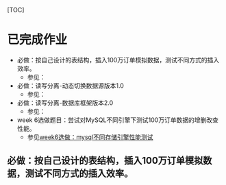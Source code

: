 

[TOC]

# 已完成作业

- 必做：按自己设计的表结构，插入100万订单模拟数据，测试不同方式的插入效率。
  - 参见：
- 必做：读写分离-动态切换数据源版本1.0
  - 参见：
- 必做：读写分离-数据库框架版本2.0 
  - 参见：
- week 6选做题目：尝试对MySQL不同引擎下测试100万订单数据的增删改查性能。
  - 参见[week6选做：mysql不同存储引擎性能测试](week6-option-mysql-engine-performance-test.md)



## 必做：按自己设计的表结构，插入100万订单模拟数据，测试不同方式的插入效率。
